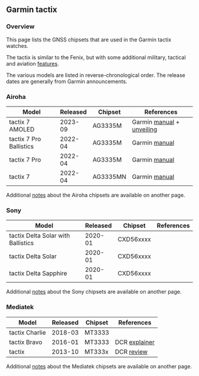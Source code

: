 ## Garmin tactix

### Overview

This page lists the GNSS chipsets that are used in the Garmin tactix watches.

The tactix is similar to the Fenix, but with some additional military, tactical and aviation [features](https://www.garmin.com/en-GB/compare/?compareProduct=865945&compareProduct=802703).

The various models are listed in reverse-chronological order. The release dates are generally from Garmin announcements.



### Airoha

| Model                       | Released   | Chipset | References |
| --------------------------- | ---------- | ---------- | ---------- |
| tactix 7 AMOLED | 2023-09 | AG3335M | Garmin [manual](https://www8.garmin.com/manuals/webhelp/GUID-AC520B63-3C82-4266-90F6-6E9F22D5F76E/EN-US/GUID-9AC5D40D-5CCE-4D21-B8C2-10A04B25E152.html) + [unveiling](https://www.garmin.com/en-US/newsroom/press-release/outdoor/garmin-unveils-tactix-7-amoled-edition-mission-ready-in-the-brightest-day-or-darkest-night/) |
| tactix 7 Pro Ballistics | 2022-04 | AG3335M | Garmin [manual](https://www8.garmin.com/manuals/webhelp/GUID-AC520B63-3C82-4266-90F6-6E9F22D5F76E/EN-US/GUID-9AC5D40D-5CCE-4D21-B8C2-10A04B25E152.html) |
| tactix 7 Pro | 2022-04 | AG3335M | Garmin [manual](https://www8.garmin.com/manuals/webhelp/GUID-AC520B63-3C82-4266-90F6-6E9F22D5F76E/EN-US/GUID-9AC5D40D-5CCE-4D21-B8C2-10A04B25E152.html) |
| tactix 7 | 2022-04 | AG3335MN | Garmin [manual](https://www8.garmin.com/manuals/webhelp/GUID-AC520B63-3C82-4266-90F6-6E9F22D5F76E/EN-US/GUID-9AC5D40D-5CCE-4D21-B8C2-10A04B25E152.html) |

Additional [notes](../../../chipsets/airoha/devices.md) about the Airoha chipsets are available on another page.



### Sony

| Model                              | Released | Chipset   | References |
| ---------------------------------- | -------- | --------- | ---------- |
| tactix Delta Solar with Ballistics | 2020-01  | CXD56xxxx |            |
| tactix Delta Solar                 | 2020-01  | CXD56xxxx |            |
| tactix Delta Sapphire              | 2020-01  | CXD56xxxx |            |

Additional [notes](../../../chipsets/sony/devices.md) about the Sony chipsets are available on another page.



### Mediatek

| Model          | Released | Chipset | References                                                   |
| -------------- | -------- | ------- | ------------------------------------------------------------ |
| tactix Charlie | 2018-03  | MT3333  |                                                              |
| tactix Bravo   | 2016-01  | MT3333  | DCR [explainer](https://www.dcrainmaker.com/2016/01/garmins-tactix-bravo.html) |
| tactix         | 2013-10  | MT333x  | DCR [review](https://www.dcrainmaker.com/2013/10/garmin-tactix-review.html) |

Additional [notes](../../../chipsets/mediatek/devices.md) about the Mediatek chipsets are available on another page.

